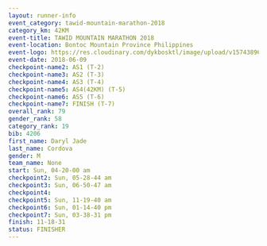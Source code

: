 ```yaml
---
layout: runner-info 
event_category: tawid-mountain-marathon-2018 
category_km: 42KM 
event-title: TAWID MOUNTAIN MARATHON 2018 
event-location: Bontoc Mountain Province Philippines 
event-logo: https://res.cloudinary.com/dykbosktl/image/upload/v1574389629/Logo/tawid2018_logo_t3op5o.png 
event-date: 2018-06-09 
checkpoint-name2: AS1 (T-2) 
checkpoint-name3: AS2 (T-3) 
checkpoint-name4: AS3 (T-4) 
checkpoint-name5: AS4(42KM) (T-5) 
checkpoint-name6: AS5 (T-6) 
checkpoint-name7: FINISH (T-7) 
overall_rank: 79
gender_rank: 58
category_rank: 19
bib: 4206
first_name: Daryl Jade
last_name: Cordova
gender: M
team_name: None
start: Sun, 04-20-00 am
checkpoint2: Sun, 05-28-44 am
checkpoint3: Sun, 06-50-47 am
checkpoint4: 
checkpoint5: Sun, 11-19-40 am
checkpoint6: Sun, 01-14-40 pm
checkpoint7: Sun, 03-38-31 pm
finish: 11-18-31
status: FINISHER
---
```

